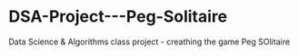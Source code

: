 # DSA-Project---Peg-Solitaire
Data Science &amp; Algorithms class project - creathing the game Peg SOlitaire
